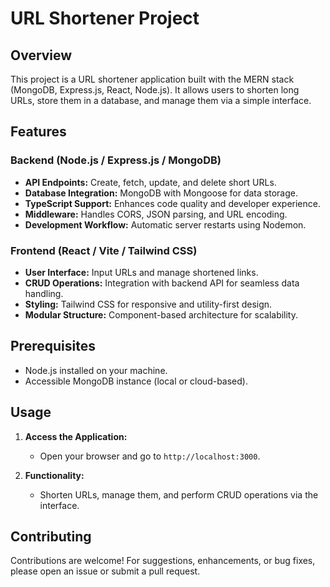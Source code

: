 # URL Shortener Project

## Overview

This project is a URL shortener application built with the MERN stack (MongoDB, Express.js, React, Node.js). It allows users to shorten long URLs, store them in a database, and manage them via a simple interface.

## Features

### Backend (Node.js / Express.js / MongoDB)

- **API Endpoints:** Create, fetch, update, and delete short URLs.
- **Database Integration:** MongoDB with Mongoose for data storage.
- **TypeScript Support:** Enhances code quality and developer experience.
- **Middleware:** Handles CORS, JSON parsing, and URL encoding.
- **Development Workflow:** Automatic server restarts using Nodemon.

### Frontend (React / Vite / Tailwind CSS)

- **User Interface:** Input URLs and manage shortened links.
- **CRUD Operations:** Integration with backend API for seamless data handling.
- **Styling:** Tailwind CSS for responsive and utility-first design.
- **Modular Structure:** Component-based architecture for scalability.

## Prerequisites

- Node.js installed on your machine.
- Accessible MongoDB instance (local or cloud-based).

## Usage

1. **Access the Application:**
   - Open your browser and go to `http://localhost:3000`.

2. **Functionality:**
   - Shorten URLs, manage them, and perform CRUD operations via the interface.

## Contributing

Contributions are welcome! For suggestions, enhancements, or bug fixes, please open an issue or submit a pull request.
